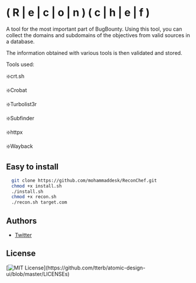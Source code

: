 
# ( R | e | c | o | n ) ( c | h | e | f )

A tool for the most important part of BugBounty. 
Using this tool, you can collect the domains and subdomains of the objectives from valid sources in a database.

The information obtained with various tools is then validated and stored.

Tools used:

❇️crt.sh

❇️Crobat

❇️Turbolist3r

❇️Subfinder

❇️httpx

❇️Wayback




## Easy to install 

```bash
  git clone https://github.com/mohammaddesk/ReconChef.git
  chmod +x install.sh
  ./install.sh
  chmod +x recon.sh
  ./recon.sh target.com
```
    
## Authors

- [Twitter](https://twitter.com/mohammaddesk/)

## License
[![MIT License](https://img.shields.io/apm/l/atomic-design-ui.svg?)](https://github.com/tterb/atomic-design-ui/blob/master/LICENSEs)
